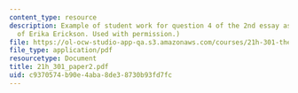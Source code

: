 ```yaml
---
content_type: resource
description: Example of student work for question 4 of the 2nd essay assignment. (Courtesy
  of Erika Erickson. Used with permission.)
file: https://ol-ocw-studio-app-qa.s3.amazonaws.com/courses/21h-301-the-ancient-world-greece-fall-2004/c9370574b90e4aba8de38730b93fd7fc_21h_301_paper2.pdf
file_type: application/pdf
resourcetype: Document
title: 21h_301_paper2.pdf
uid: c9370574-b90e-4aba-8de3-8730b93fd7fc
---
```

